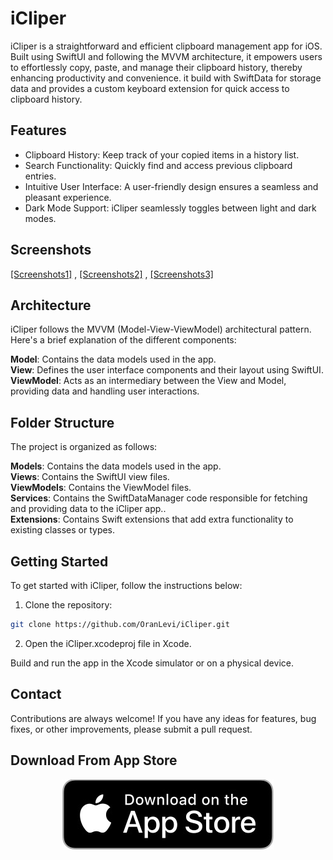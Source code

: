 
# iCliper

iCliper is a straightforward and efficient clipboard management app for iOS. Built using SwiftUI and following the MVVM architecture, it empowers users to effortlessly copy, paste, and manage their clipboard history, thereby enhancing productivity and convenience. it build with SwiftData for storage data and provides a custom keyboard extension for quick access to clipboard history.

## Features

- Clipboard History: Keep track of your copied items in a history list.
- Search Functionality: Quickly find and access previous clipboard entries.
- Intuitive User Interface: A user-friendly design ensures a seamless and pleasant experience.
- Dark Mode Support: iCliper seamlessly toggles between light and dark modes.

## Screenshots

[[Screenshots1]](https://github.com/OranLevi/iCliper/blob/main/Screenshots/Screenshot1.jpg?raw=true) , [[Screenshots2]](https://github.com/OranLevi/iCliper/blob/main/Screenshots/Screenshot2.jpg?raw=true) , [[Screenshots3]](https://github.com/OranLevi/iCliper/blob/main/Screenshots/Screenshot3.jpg?raw=true)

## Architecture

iCliper follows the MVVM (Model-View-ViewModel) architectural pattern. Here's a brief explanation of the different components:

**Model**: Contains the data models used in the app.<br>
**View**: Defines the user interface components and their layout using SwiftUI.<br>
**ViewModel**: Acts as an intermediary between the View and Model, providing data and handling user interactions.<br>

## Folder Structure

The project is organized as follows:

**Models**: Contains the data models used in the app.<br>
**Views**: Contains the SwiftUI view files.<br>
**ViewModels**: Contains the ViewModel files.<br>
**Services**: Contains the SwiftDataManager code responsible for fetching and providing data to the iCliper app..<br>
**Extensions**: Contains Swift extensions that add extra functionality to existing classes or types.

## Getting Started

To get started with iCliper, follow the instructions below:

1. Clone the repository:

```sh
git clone https://github.com/OranLevi/iCliper.git
```
2. Open the iCliper.xcodeproj file in Xcode.

Build and run the app in the Xcode simulator or on a physical device.

## Contact
Contributions are always welcome! If you have any ideas for features, bug fixes, or other improvements, please submit a pull request.

## Download From App Store
<p align="center">
<a href="https://apps.apple.com/us/app/icliper-clipboard/id6473295955"><img src="./Screenshots/Download_App_Store.jpg"></a>
</p>

